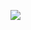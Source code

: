 <a href="https://dashboard.heroku.com/new?button-url=https://github.com/Junxo/userbot&template=https://github.com/Junxo/userbot"><img src="https://www.herokucdn.com/deploy/button.svg"></a>
</div>